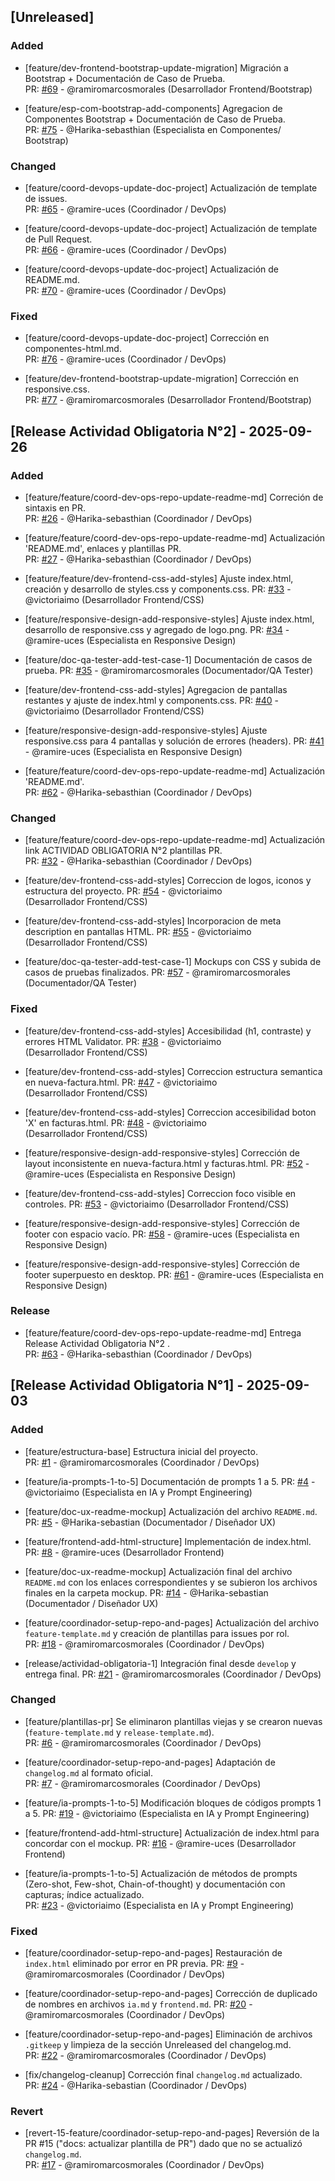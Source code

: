 ## [Unreleased]

### Added  

- [feature/dev-frontend-bootstrap-update-migration] Migración a Bootstrap + Documentación de Caso de Prueba.  
  PR: [#69](https://github.com/ramiromarcosmorales/emiti-web/pull/69) - @ramiromarcosmorales (Desarrollador Frontend/Bootstrap)

- [feature/esp-com-bootstrap-add-components] Agregacion de Componentes Bootstrap + Documentación de Caso de Prueba.  
  PR: [#75](https://github.com/ramiromarcosmorales/emiti-web/pull/75) - @Harika-sebasthian (Especialista en Componentes/ Bootstrap)

### Changed  

- [feature/coord-devops-update-doc-project] Actualización de template de issues.  
  PR: [#65](https://github.com/ramiromarcosmorales/emiti-web/pull/65) - @ramire-uces (Coordinador / DevOps)

- [feature/coord-devops-update-doc-project] Actualización de template de Pull Request.  
  PR: [#66](https://github.com/ramiromarcosmorales/emiti-web/pull/66) - @ramire-uces (Coordinador / DevOps)

- [feature/coord-devops-update-doc-project] Actualización de README.md.  
  PR: [#70](https://github.com/ramiromarcosmorales/emiti-web/pull/70) - @ramire-uces (Coordinador / DevOps)

### Fixed  

- [feature/coord-devops-update-doc-project] Corrección en componentes-html.md.  
  PR: [#76](https://github.com/ramiromarcosmorales/emiti-web/pull/76) - @ramire-uces (Coordinador / DevOps)

- [feature/dev-frontend-bootstrap-update-migration] Corrección en responsive.css.   
  PR: [#77](https://github.com/ramiromarcosmorales/emiti-web/pull/77) - @ramiromarcosmorales (Desarrollador Frontend/Bootstrap)

## [Release Actividad Obligatoria N°2] - 2025-09-26

### Added

- [feature/feature/coord-dev-ops-repo-update-readme-md] Correción de sintaxis en PR.  
  PR: [#26](https://github.com/ramiromarcosmorales/emiti-web/pull/26) - @Harika-sebasthian (Coordinador / DevOps)

- [feature/feature/coord-dev-ops-repo-update-readme-md] Actualización 'README.md', enlaces y plantillas PR.  
  PR: [#27](https://github.com/ramiromarcosmorales/emiti-web/pull/27) - @Harika-sebasthian (Coordinador / DevOps)
  
- [feature/feature/dev-frontend-css-add-styles] Ajuste index.html, creación y desarrollo de styles.css y components.css. 
  PR: [#33](https://github.com/ramiromarcosmorales/emiti-web/pull/33) - @victoriaimo (Desarrollador Frontend/CSS)

- [feature/responsive-design-add-responsive-styles] Ajuste index.html, desarrollo de responsive.css y agregado de logo.png. 
  PR: [#34](https://github.com/ramiromarcosmorales/emiti-web/pull/34) - @ramire-uces (Especialista en Responsive Design)

- [feature/doc-qa-tester-add-test-case-1] Documentación de casos de prueba. 
  PR: [#35](https://github.com/ramiromarcosmorales/emiti-web/pull/35) - @ramiromarcosmorales (Documentador/QA Tester)

- [feature/dev-frontend-css-add-styles] Agregacion de pantallas restantes y ajuste de index.html y components.css. 
  PR: [#40](https://github.com/ramiromarcosmorales/emiti-web/pull/40) - @victoriaimo (Desarrollador Frontend/CSS)

- [feature/responsive-design-add-responsive-styles] Ajuste responsive.css para 4 pantallas y solución de errores (headers).
  PR: [#41](https://github.com/ramiromarcosmorales/emiti-web/pull/41) - @ramire-uces (Especialista en Responsive Design)

- [feature/feature/coord-dev-ops-repo-update-readme-md] Actualización 'README.md'.  
  PR: [#62](https://github.com/ramiromarcosmorales/emiti-web/pull/62) - @Harika-sebasthian (Coordinador / DevOps)
  
### Changed

- [feature/feature/coord-dev-ops-repo-update-readme-md] Actualización link ACTIVIDAD OBLIGATORIA N°2 plantillas PR.  
  PR: [#32](https://github.com/ramiromarcosmorales/emiti-web/pull/32) - @Harika-sebasthian (Coordinador / DevOps)

- [feature/dev-frontend-css-add-styles] Correccion de logos, iconos y estructura del proyecto. 
  PR: [#54](https://github.com/ramiromarcosmorales/emiti-web/pull/54) - @victoriaimo (Desarrollador Frontend/CSS)

- [feature/dev-frontend-css-add-styles] Incorporacion de meta description en pantallas HTML. 
  PR: [#55](https://github.com/ramiromarcosmorales/emiti-web/pull/55) - @victoriaimo (Desarrollador Frontend/CSS)

- [feature/doc-qa-tester-add-test-case-1] Mockups con CSS y subida de casos de pruebas finalizados.
  PR: [#57](https://github.com/ramiromarcosmorales/emiti-web/pull/57) - @ramiromarcosmorales (Documentador/QA Tester)

### Fixed

- [feature/dev-frontend-css-add-styles] Accesibilidad (h1, contraste) y errores HTML Validator. 
  PR: [#38](https://github.com/ramiromarcosmorales/emiti-web/pull/38) - @victoriaimo (Desarrollador Frontend/CSS)

- [feature/dev-frontend-css-add-styles] Correccion estructura semantica en nueva-factura.html. 
  PR: [#47](https://github.com/ramiromarcosmorales/emiti-web/pull/47) - @victoriaimo (Desarrollador Frontend/CSS)

- [feature/dev-frontend-css-add-styles] Correccion accesibilidad boton 'X' en facturas.html. 
  PR: [#48](https://github.com/ramiromarcosmorales/emiti-web/pull/48) - @victoriaimo (Desarrollador Frontend/CSS)
  
- [feature/responsive-design-add-responsive-styles] Corrección de layout inconsistente en nueva-factura.html y facturas.html.
  PR: [#52](https://github.com/ramiromarcosmorales/emiti-web/pull/52) - @ramire-uces (Especialista en Responsive Design)

- [feature/dev-frontend-css-add-styles] Correccion foco visible en controles. 
  PR: [#53](https://github.com/ramiromarcosmorales/emiti-web/pull/53) - @victoriaimo (Desarrollador Frontend/CSS)

- [feature/responsive-design-add-responsive-styles] Corrección de footer con espacio vacío.
  PR: [#58](https://github.com/ramiromarcosmorales/emiti-web/pull/58) - @ramire-uces (Especialista en Responsive Design)

- [feature/responsive-design-add-responsive-styles] Corrección de footer superpuesto en desktop.
  PR: [#61](https://github.com/ramiromarcosmorales/emiti-web/pull/61) - @ramire-uces (Especialista en Responsive Design)

### Release

- [feature/feature/coord-dev-ops-repo-update-readme-md] Entrega Release Actividad Obligatoria N°2 .  
  PR: [#63](https://github.com/ramiromarcosmorales/emiti-web/pull/63) - @Harika-sebasthian (Coordinador / DevOps)


## [Release Actividad Obligatoria N°1] - 2025-09-03

### Added

- [feature/estructura-base] Estructura inicial del proyecto.  
  PR: [#1](https://github.com/ramiromarcosmorales/emiti-web/pull/1) - @ramiromarcosmorales (Coordinador / DevOps)

- [feature/ia-prompts-1-to-5] Documentación de prompts 1 a 5. 
  PR: [#4](https://github.com/ramiromarcosmorales/emiti-web/pull/4) - @victoriaimo (Especialista en IA y Prompt Engineering)
  
- [feature/doc-ux-readme-mockup] Actualización del archivo `README.md`.
  PR: [#5](https://github.com/ramiromarcosmorales/emiti-web/pull/5) - @Harika-sebastian (Documentador / Diseñador UX)

- [feature/frontend-add-html-structure] Implementación de index.html.  
  PR: [#8](https://github.com/ramiromarcosmorales/emiti-web/pull/8) - @ramire-uces (Desarrollador Frontend)

- [feature/doc-ux-readme-mockup] Actualización final del archivo `README.md` con los enlaces correspondientes y se subieron los archivos finales en la carpeta mockup.
  PR: [#14](https://github.com/ramiromarcosmorales/emiti-web/pull/14) - @Harika-sebastian (Documentador / Diseñador UX)

- [feature/coordinador-setup-repo-and-pages] Actualización del archivo `feature-template.md` y creación de plantillas para issues por rol.  
  PR: [#18](https://github.com/ramiromarcosmorales/emiti-web/pull/18) - @ramiromarcosmorales (Coordinador / DevOps)

- [release/actividad-obligatoria-1] Integración final desde `develop` y entrega final.
  PR: [#21](https://github.com/ramiromarcosmorales/emiti-web/pull/21) - @ramiromarcosmorales (Coordinador / DevOps)

### Changed

- [feature/plantillas-pr] Se eliminaron plantillas viejas y se crearon nuevas (`feature-template.md` y `release-template.md`).  
  PR: [#6](https://github.com/ramiromarcosmorales/emiti-web/pull/6) - @ramiromarcosmorales (Coordinador / DevOps)

- [feature/coordinador-setup-repo-and-pages] Adaptación de `changelog.md` al formato oficial.  
  PR: [#7](https://github.com/ramiromarcosmorales/emiti-web/pull/7) - @ramiromarcosmorales (Coordinador / DevOps)

- [feature/ia-prompts-1-to-5] Modificación bloques de códigos prompts 1 a 5. 
  PR: [#19](https://github.com/ramiromarcosmorales/emiti-web/pull/19) - @victoriaimo (Especialista en IA y Prompt Engineering)
  
- [feature/frontend-add-html-structure] Actualización de index.html para concordar con el mockup.
  PR: [#16](https://github.com/ramiromarcosmorales/emiti-web/pull/16) - @ramire-uces (Desarrollador Frontend)

- [feature/ia-prompts-1-to-5] Actualización de métodos de prompts (Zero-shot, Few-shot, Chain-of-thought) y documentación con capturas; índice actualizado.  
  PR: [#23](https://github.com/ramiromarcosmorales/emiti-web/pull/23) - @victoriaimo (Especialista en IA y Prompt Engineering)

### Fixed

- [feature/coordinador-setup-repo-and-pages] Restauración de `index.html` eliminado por error en PR previa.
  PR: [#9](https://github.com/ramiromarcosmorales/emiti-web/pull/9) - @ramiromarcosmorales (Coordinador / DevOps)

- [feature/coordinador-setup-repo-and-pages] Corrección de duplicado de nombres en archivos `ia.md` y `frontend.md`.
  PR: [#20](https://github.com/ramiromarcosmorales/emiti-web/pull/20) - @ramiromarcosmorales (Coordinador / DevOps)

- [feature/coordinador-setup-repo-and-pages] Eliminación de archivos `.gitkeep` y limpieza de la sección Unreleased del changelog.md.  
  PR: [#22](https://github.com/ramiromarcosmorales/emiti-web/pull/22) - @ramiromarcosmorales (Coordinador / DevOps)

- [fix/changelog-cleanup] Corrección final `changelog.md` actualizado.  
  PR: [#24](https://github.com/ramiromarcosmorales/emiti-web/pull/24) - @Harika-sebastian (Coordinador / DevOps)

### Revert

- [revert-15-feature/coordinador-setup-repo-and-pages] Reversión de la PR #15 
  ("docs: actualizar plantilla de PR") dado que no se actualizó `changelog.md`.  
  PR: [#17](https://github.com/ramiromarcosmorales/emiti-web/pull/17) - @ramiromarcosmorales (Coordinador / DevOps)

